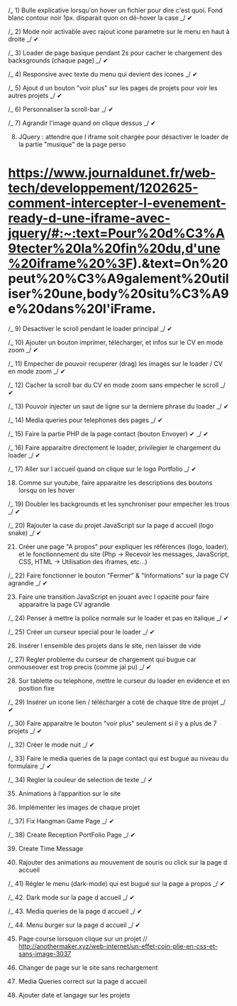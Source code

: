/_ 1) Bulle explicative lorsqu'on hover un fichier pour dire c'est quoi. Fond blanc contour noir 1px. disparait quon on
dé-hover la case _/ ✔

/_ 2) Mode noir activable avec rajout icone parametre sur le menu en haut à droite _/ ✔

/_ 3) Loader de page basique pendant 2s pour cacher le chargement des backsgrounds (chaque page) _/ ✔

/_ 4) Responsive avec texte du menu qui devient des icones _/ ✔

/_ 5) Ajout d un bouton "voir plus" sur les pages de projets pour voir les autres projets _/ ✔

/_ 6) Personnaliser la scroll-bar _/ ✔

/_ 7) Agrandir l'image quand on clique dessus _/ ✔

8. JQuery : attendre que l iframe soit chargée pour désactiver le loader de la partie "musique" de la page perso

# https://www.journaldunet.fr/web-tech/developpement/1202625-comment-intercepter-l-evenement-ready-d-une-iframe-avec-jquery/#:~:text=Pour%20d%C3%A9tecter%20la%20fin%20du,d'une%20iframe%20%3F).&text=On%20peut%20%C3%A9galement%20utiliser%20une,body%20situ%C3%A9e%20dans%20l'iFrame.

/_ 9) Desactiver le scroll pendant le loader principal _/ ✔

/_ 10) Ajouter un bouton imprimer, télécharger, et infos sur le CV en mode zoom _/ ✔

/_ 11) Empecher de pouvoir recuperer (drag) les images sur le loader / CV en mode zoom _/ ✔

/_ 12) Cacher la scroll bar du CV en mode zoom sans empecher le scroll _/ ✔

/_ 13) Pouvoir injecter un saut de ligne sur la derniere phrase du loader _/ ✔

/_ 14) Media queries pour telephones des pages _/ ✔

/_ 15) Faire la partie PHP de la page contact (bouton Envoyer) ✔ _/ ✔

/_ 16) Faire apparaitre directement le loader, privilegier le chargement du loader _/ ✔

/_ 17) Aller sur l accueil quand on clique sur le logo Portfolio _/ ✔

18. Comme sur youtube, faire apparaitre les descriptions des boutons lorsqu on les hover

/_ 19) Doubler les backgrounds et les synchroniser pour empecher les trous _/ ✔

/_ 20) Rajouter la case du projet JavaScript sur la page d accueil (logo snake) _/ ✔

21. Créer une page "A propos" pour expliquer les références (logo, loader), et le fonctionnement du site
    (Php -> Recevoir les messages, JavaScript, CSS, HTML -> Utilisation des iframes, etc...)

/_ 22) Faire fonctionner le bouton "Fermer" & "Informations" sur la page CV agrandie _/ ✔

23. Faire une transition JavaScript en jouant avec l opacité pour faire apparaitre la page CV agrandie

/_ 24) Penser à mettre la police normale sur le loader et pas en italique _/ ✔

/_ 25) Créer un curseur special pour le loader _/ ✔

26. Insérer l ensemble des projets dans le site, rien laisser de vide

/_ 27) Regler probleme du curseur de chargement qui bugue car onmouseover est trop precis (comme jai pu) _/ ✔

28. Sur tablette ou telephone, mettre le curseur du loader en evidence et en position fixe

/_ 29) Insérer un icone lien / télécharger a coté de chaque titre de projet _/ ✔

/_ 30) Faire apparaitre le bouton "voir plus" seulement si il y a plus de 7 projets _/ ✔

/_ 32) Créer le mode nuit _/ ✔

/_ 33) Faire le media queries de la page contact qui est bugué au niveau du formulaire _/ ✔

/_ 34) Regler la couleur de selection de texte _/ ✔

35. Animations à l’apparition sur le site

36. Implémenter les images de chaque projet

/_ 37) Fix Hangman Game Page _/ ✔

/_ 38) Create Reception PortFolio Page _/ ✔

39. Create Time Message

40. Rajouter des animations au mouvement de souris ou click sur la page d accueil

/_ 41) Régler le menu (dark-mode) qui est bugué sur la page a propos _/ ✔

/_ 42. Dark mode sur la page d accueil _/ ✔

/_ 43. Media queries de la page d accueil _/ ✔

/_ 44. Menu burger sur la page d accueil _/ ✔

45. Page course lorsquon clique sur un projet
    // http://anothermaker.xyz/web-internet/un-effet-coin-plie-en-css-et-sans-image-3037

46. Changer de page sur le site sans rechargement

47. Media Queries correct sur la page d accueil

48. Ajouter date et langage sur les projets
